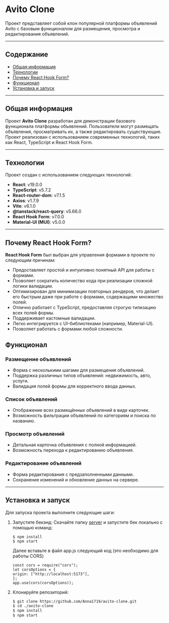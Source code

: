 # Avito Clone

Проект представляет собой клон популярной платформы объявлений Avito с базовым функционалом для размещения, просмотра и редактирования объявлений.

---

## Содержание

- [Общая информация](#общая-информация)
- [Технологии](#технологии)
- [Почему React Hook Form?](#почему-react-hook-form)
- [Функционал](#функционал)
- [Установка и запуск](#установка-и-запуск)

---

## Общая информация

Проект **Avito Clone** разработан для демонстрации базового функционала платформы объявлений. Пользователи могут размещать объявления, просматривать их, а также редактировать существующие. Проект реализован с использованием современных технологий, таких как React, TypeScript и React Hook Form.

---

## Технологии

Проект создан с использованием следующих технологий:

- **React**: v19.0.0
- **TypeScript**: v5.7.2
- **React-router-dom**: v7.1.5
- **Axios**: v1.7.9
- **Vite**: v6.1.0
- **@tanstack/react-query**: v5.66.0
- **React Hook Form**: v7.0.0
- **Material-UI (MUI)**: v5.0.0

---

## Почему React Hook Form?

**React Hook Form** был выбран для управления формами в проекте по следующим причинам:

- Предоставляет простой и интуитивно понятный API для работы с формами.
- Позволяет сократить количество кода при реализации сложной логики валидации.
- Оптимизирован для минимизации повторных рендеров, что делает его быстрым даже при работе с формами, содержащими множество полей.
- Отлично работает с TypeScript, предоставляя строгую типизацию всех полей формы.
- Поддерживает кастомные валидации.
- Легко интегрируется с UI-библиотеками (например, Material-UI).
- Позволяет работать с формами любой сложности.

## Функционал

### Размещение объявлений

- Форма с несколькими шагами для размещения объявлений.
- Поддержка различных типов объявлений: недвижимость, авто, услуги.
- Валидация полей формы для корректного ввода данных.

### Список объявлений

- Отображение всех размещённых объявлений в виде карточек.
- Возможность фильтрации объявлений по категориям и поиска по названию.

### Просмотр объявлений

- Детальная карточка объявления с полной информацией.
- Возможность перехода к редактированию объявления.

### Редактирование объявлений

- Форма редактирования с предзаполненными данными.
- Сохранение изменений и обновление данных на сервере.

---

## Установка и запуск

Для запуска проекта выполните следующие шаги:

1. Запустите бекэнд:
   Скачайте папку [server](https://github.com/avito-tech/tech-internship/tree/main/Tech%20Internships/Frontend/Frontend-trainee-assignment-winter-2025/server) и запустите бек локально с помощью команд:
   ```
   $ npm install
   $ npm start
   ```
   Далее вставьте в файл app.js следующий код (это необходимо для работы CORS)

   ```
   const cors = require("cors");
   let corsOptions = {
   origin: ["http://localhost:5173"],
   };
   app.use(cors(corsOptions));
   ```

2. Клонируйте репозиторий:

   ```bash
   $ git clone https://github.com/Anna1719/avito-clone.git
   $ cd ./avito-clone
   $ npm install
   $ npm start
   ```
